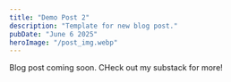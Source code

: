 ```yaml
---
title: "Demo Post 2"
description: "Template for new blog post."
pubDate: "June 6 2025"
heroImage: "/post_img.webp"
---
```


Blog post coming soon. CHeck out my substack for more!
